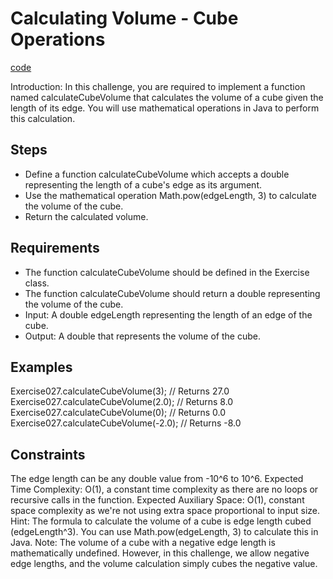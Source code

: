 # Calculating Volume - Cube Operations

[code](Exercise027.java)

Introduction: In this challenge, you are required to implement a function named calculateCubeVolume that calculates the volume of a cube given the length of its edge. You will use mathematical operations in Java to perform this calculation.

## Steps

* Define a function calculateCubeVolume which accepts a double representing the length of a cube's edge as its argument.
* Use the mathematical operation Math.pow(edgeLength, 3) to calculate the volume of the cube.
* Return the calculated volume.

## Requirements

* The function calculateCubeVolume should be defined in the Exercise class.
* The function calculateCubeVolume should return a double representing the volume of the cube.
* Input: A double edgeLength representing the length of an edge of the cube.
* Output: A double that represents the volume of the cube.

## Examples

Exercise027.calculateCubeVolume(3); // Returns 27.0
Exercise027.calculateCubeVolume(2.0); // Returns 8.0
Exercise027.calculateCubeVolume(0); // Returns 0.0
Exercise027.calculateCubeVolume(-2.0); // Returns -8.0

## Constraints

The edge length can be any double value from -10^6 to 10^6.
Expected Time Complexity: O(1), a constant time complexity as there are no loops or recursive calls in the function.
Expected Auxiliary Space: O(1), constant space complexity as we're not using extra space proportional to input size.
Hint: The formula to calculate the volume of a cube is edge length cubed (edgeLength^3). You can use Math.pow(edgeLength, 3) to calculate this in Java.
Note: The volume of a cube with a negative edge length is mathematically undefined. However, in this challenge, we allow negative edge lengths, and the volume calculation simply cubes the negative value.
